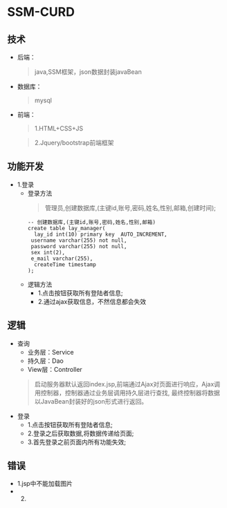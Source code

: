 # SSM-CURD
## 技术
+ 后端：
  >   java,SSM框架，json数据封装javaBean
+ 数据库：
  > mysql
+ 前端：
  > 1.HTML+CSS+JS
        
  > 2.Jquery/bootstrap前端框架
## 功能开发
+ 1.登录
     + 登录方法
       > 管理员,创建数据库,(主键id,账号,密码,姓名,性别,邮箱,创建时间);
       ```
       -- 创建数据库,(主键id,账号,密码,姓名,性别,邮箱)
       create table lay_manager(
         lay_id int(10) primary key  AUTO_INCREMENT,
       	username varchar(255) not null,
       	password varchar(255) not null,
       	sex int(2),
       	e_mail varchar(255),
         createTime timestamp	
       );

       ```
     + 逻辑方法
       + 1.点击按钮获取所有登陆者信息;
       + 2.通过ajax获取信息，不然信息都会失效
       
## 逻辑
+ 查询
  + 业务层：Service   
  + 持久层：Dao
  + View层：Controller
  > 启动服务器默认返回index.jsp,前端通过Ajax对页面进行响应，Ajax调用控制器，控制器通过业务层调用持久层进行查找,
    最终控制器将数据以JavaBean封装好的json形式进行返回。  
+ 登录 
   + 1.点击按钮获取所有登陆者信息;
   + 2.登录之后获取数据,将数据传递给页面;
   + 3.首先登录之前页面内所有功能失效;

## 错误
+ 1.jsp中不能加载图片
+ 2.





